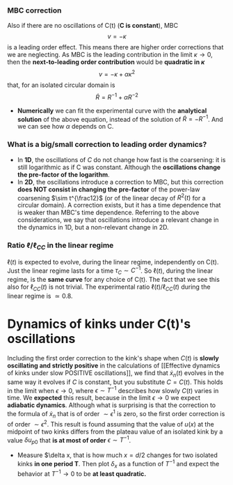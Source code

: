 ### MBC correction
Also if there are no oscillations of C(t) (**C is constant**), MBC 
$$v=-\kappa$$
is a leading order effect. This means there are higher order corrections that we are neglecting. As MBC is the leading contribution in the limit $\kappa\rightarrow 0$, then the **next-to-leading order contribution** would be **quadratic in $\kappa$**
$$v = -\kappa + \alpha \kappa^2$$
that, for an isolated circular domain is
$$\dot{R} = R^{-1}+\alpha R^{-2}$$
- **Numerically** we can fit the experimental curve with the **analytical solution** of the above equation, instead of the solution of $\dot{R}=-R^{-1}$. And we can see how $\alpha$ depends on C.
### What is a big/small correction to leading order dynamics?
- In **1D**, the oscillations of $C$ do not change how fast is the coarsening: it is still logarithmic as if C was constant. Although the **oscillations change the pre-factor of the logarithm**.
- In **2D**, the oscillations introduce a correction to MBC, but this correction **does NOT consist in changing the pre-factor** of the power-law coarsening $\sim t^{\frac12}$ (or of the linear decay of $R^2(t)$ for a circular domain). A correction exists, but it has a time dependence that is weaker than MBC's time dependence. 
Referring to the above considerations, we say that oscillations introduce a relevant change in the dynamics in 1D, but a non-relevant change in 2D.

### Ratio $\ell/\ell_{CC}$ in the linear regime
$\ell(t)$ is expected to evolve, during the linear regime, independently on C(t). Just the linear regime lasts for a time $\tau_C\sim C^{-1}$. So $\ell(t)$, during the linear regime, is the **same curve** for any choice of C(t). The fact that we see this also for $\ell_{CC}(t)$ is not trivial.
The experimental ratio $\ell(t)/\ell_{CC}(t)$ during the linear regime is $\simeq 0.8$.

# Dynamics of kinks under C(t)'s oscillations
Including the first order correction to the kink's shape when $C(t)$ is **slowly oscillating and strictly positive** in the calculations of [[Effective dynamics of kinks under slow POSITIVE oscillations]], we find that
$\dot{x}_n(t)$ evolves in the same way it evolves if $C$ is constant, but you substitute $C=C(t)$.
This holds in the limit when $\epsilon\rightarrow 0$, where $\epsilon\sim T^{-1}$ describes how slowly $C(t)$ varies in time.
We **expected** this result, because in the limit $\epsilon\rightarrow 0$ we expect **adiabatic dynamics**. Although what is surprising is that the correction to the formula of $\dot{x}_n$ that is of order $\sim \epsilon^1$ is zero, so the first order correction is of order $\sim \epsilon^2$.
This result is found assuming that the value of $u(x)$ at the midpoint of two kinks differs from the plateau value of an isolated kink by a value $\delta u_{p0}$ that **is at most of order** $\epsilon\sim T^{-1}$.
- Measure $\delta x, that is how much $x = d/2$ changes for two isolated kinks **in one period T**. Then plot $\delta_x$ as a function of $T^{-1}$ and expect the behavior at $T^{-1}\rightarrow 0$ to be **at least quadratic.**